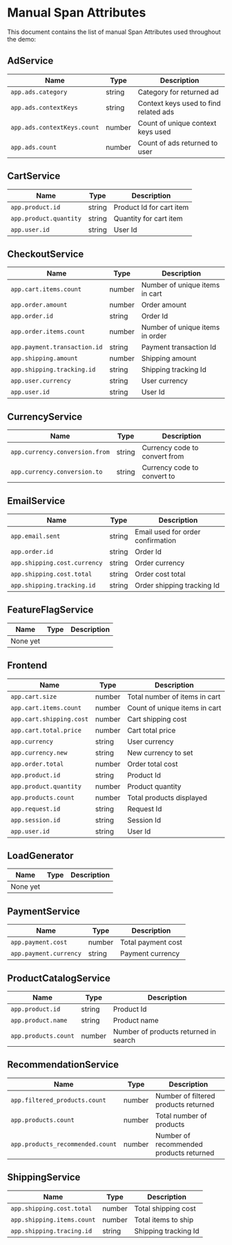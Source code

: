 # Manual Span Attributes

This document contains the list of manual Span Attributes used throughout the demo:

## AdService

| Name                        | Type    | Description                           |
|-----------------------------|---------|---------------------------------------|
| `app.ads.category`          | string  | Category for returned ad              |
| `app.ads.contextKeys`       | string  | Context keys used to find related ads |
| `app.ads.contextKeys.count` | number  | Count of unique context keys used     |
| `app.ads.count`             | number  | Count of ads returned to user         |

## CartService

| Name                   | Type   | Description              |
|------------------------|--------|--------------------------|
| `app.product.id`       | string | Product Id for cart item |
| `app.product.quantity` | string | Quantity for cart item   |
| `app.user.id`          | string | User Id                  |

## CheckoutService

| Name                         | Type   | Description                     |
|------------------------------|--------|---------------------------------|
| `app.cart.items.count`       | number | Number of unique items in cart  |
| `app.order.amount`           | number | Order amount                    |
| `app.order.id`               | string | Order Id                        |
| `app.order.items.count`      | number | Number of unique items in order |
| `app.payment.transaction.id` | string | Payment transaction Id          |
| `app.shipping.amount`        | number | Shipping amount                 |
| `app.shipping.tracking.id`   | string | Shipping tracking Id            |
| `app.user.currency`          | string | User currency                   |
| `app.user.id`                | string | User Id                         |

## CurrencyService

| Name                           | Type   | Description                   |
|--------------------------------|--------|-------------------------------|
| `app.currency.conversion.from` | string | Currency code to convert from |
| `app.currency.conversion.to`   | string | Currency code to convert to   |

## EmailService

| Name                         | Type   | Description                       |
|------------------------------|--------|-----------------------------------|
| `app.email.sent`             | string | Email used for order confirmation |
| `app.order.id`               | string | Order Id                          |
| `app.shipping.cost.currency` | string | Order currency                    |
| `app.shipping.cost.total`    | string | Order cost total                  |
| `app.shipping.tracking.id`   | string | Order shipping tracking Id        |

## FeatureFlagService

| Name      | Type | Description |
|-----------|------|-------------|
| None yet  |      |             |

## Frontend

| Name                     | Type   | Description                   |
|--------------------------|--------|-------------------------------|
| `app.cart.size`          | number | Total number of items in cart |
| `app.cart.items.count`   | number | Count of unique items in cart |
| `app.cart.shipping.cost` | number | Cart shipping cost            |
| `app.cart.total.price`   | number | Cart total price              |
| `app.currency`           | string | User currency                 |
| `app.currency.new`       | string | New currency to set           |
| `app.order.total`        | number | Order total cost              |
| `app.product.id`         | string | Product Id                    |
| `app.product.quantity`   | number | Product quantity              |
| `app.products.count`     | number | Total products displayed      |
| `app.request.id`         | string | Request Id                    |
| `app.session.id`         | string | Session Id                    |
| `app.user.id`            | string | User Id                       |

## LoadGenerator

| Name      | Type | Description |
|-----------|------|-------------|
| None yet  |      |             |

## PaymentService

| Name                   | Type   | Description        |
|------------------------|--------|--------------------|
| `app.payment.cost`     | number | Total payment cost |
| `app.payment.currency` | string | Payment currency   |

## ProductCatalogService

| Name                 | Type   | Description                           |
|----------------------|--------|---------------------------------------|
| `app.product.id`     | string | Product Id                            |
| `app.product.name`   | string | Product name                          |
| `app.products.count` | number | Number of products returned in search |

## RecommendationService

| Name                             | Type   | Description                             |
|----------------------------------|--------|-----------------------------------------|
| `app.filtered_products.count`    | number | Number of filtered products returned    |
| `app.products.count`             | number | Total number of products                |
| `app.products_recommended.count` | number | Number of recommended products returned |

## ShippingService

| Name                       | Type   | Description          |
|----------------------------|--------|----------------------|
| `app.shipping.cost.total`  | number | Total shipping cost  |
| `app.shipping.items.count` | number | Total items to ship  |
| `app.shipping.tracing.id`  | string | Shipping tracking Id |
